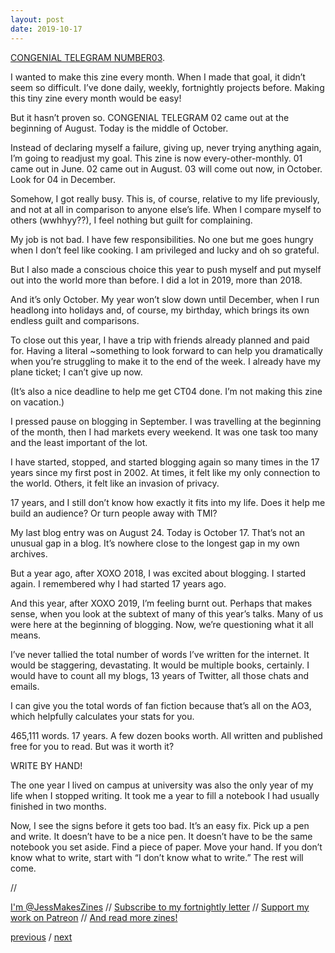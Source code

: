 ```yaml
---
layout: post
date: 2019-10-17
---
```


[CONGENIAL TELEGRAM NUMBER03](https://jessdriscoll.itch.io/congenial-telegram).

I wanted to make this zine every month. When I made that goal, it didn’t seem so difficult. I’ve done daily, weekly, fortnightly projects before. Making this tiny zine every month would be easy!

But it hasn’t proven so. CONGENIAL TELEGRAM 02 came out at the beginning of August. Today is the middle of October.

Instead of declaring myself a failure, giving up, never trying anything again, I’m going to readjust my goal. This zine is now every-other-monthly. 01 came out in June. 02 came out in August. 03 will come out now, in October. Look for 04 in December.

Somehow, I got really busy. This is, of course, relative to my life previously, and not at all in comparison to anyone else’s life. When I compare myself to others (wwhhyy??), I feel nothing but guilt for complaining.

My job is not bad. I have few responsibilities. No one but me goes hungry when I don’t feel like cooking. I am privileged and lucky and oh so grateful.

But I also made a conscious choice this year to push myself and put myself out into the world more than before. I did a lot in 2019, more than 2018.

And it’s only October. My year won’t slow down until December, when I run headlong into holidays and, of course, my birthday, which brings its own endless guilt and comparisons.

To close out this year, I have a trip with friends already planned and paid for. Having a literal ~something to look forward to can help you dramatically when you’re struggling to make it to the end of the week. I already have my plane ticket; I can’t give up now.

(It’s also a nice deadline to help me get CT04 done. I’m not making this zine on vacation.)

I pressed pause on blogging in September. I was travelling at the beginning of the month, then I had markets every weekend. It was one task too many and the least important of the lot.

I have started, stopped, and started blogging again so many times in the 17 years since my first post in 2002. At times, it felt like my only connection to the world. Others, it felt like an invasion of privacy.

17 years, and I still don’t know how exactly it fits into my life. Does it help me build an audience? Or turn people away with TMI?

My last blog entry was on August 24. Today is October 17. That’s not an unusual gap in a blog. It’s nowhere close to the longest gap in my own archives.

But a year ago, after XOXO 2018, I was excited about blogging. I started again. I remembered why I had started 17 years ago.

And this year, after XOXO 2019, I’m feeling burnt out. Perhaps that makes sense, when you look at the subtext of many of this year’s talks. Many of us were here at the beginning of blogging. Now, we’re questioning what it all means.

I’ve never tallied the total number of words I’ve written for the internet. It would be staggering, devastating. It would be multiple books, certainly. I would have to count all my blogs, 13 years of Twitter, all those chats and emails.

I can give you the total words of fan fiction because that’s all on the AO3, which helpfully calculates your stats for you.

465,111 words. 17 years. A few dozen books worth. All written and published free for you to read.
But was it worth it?

WRITE BY HAND!

The one year I lived on campus at university was also the only year of my life when I stopped writing. It took me a year to fill a notebook I had usually finished in two months.

Now, I see the signs before it gets too bad. It’s an easy fix. Pick up a pen and write. It doesn’t have to be a nice pen. It doesn’t have to be the same notebook you set aside. Find a piece of paper. Move your hand. If you don’t know what to write, start with “I don’t know what to write.” The rest will come.

//

[I'm @JessMakesZines](https://twitter.com/JessMakesZines) // [Subscribe to my fortnightly letter](http://tinyletter.com/jessdriscoll) // [Support my work on Patreon](https://www.patreon.com/jessdriscoll) // [And read more zines!](https://jessdriscoll.itch.io/)

<a href="{{page.previous.url}}">previous</a> / <a href="{{page.next.url}}">next</a>
